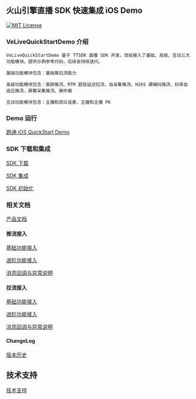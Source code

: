 ## 火山引擎直播 SDK 快速集成 iOS Demo

[![MIT License](https://img.shields.io/badge/license-MIT-green.svg?style=flat)](https://raw.githubusercontent.com/volcengine/VeLiveQuickStartDemo/blob/master/iOS/LICENSE)

### VeLiveQuickStartDemo 介绍

    VeLiveQuickStartDemo 基于 TTSDK 直播 SDK 开发，目前接入了基础、高级、互动三大功能模块。提供示例参考代码，后续会持续迭代。
    
    基础功能模块包含：基础推拉流能力
    
    高级功能模块包含：美颜推流、RTM 超低延迟拉流、自采集推流、H265 硬编码推流、码率自适应推流、屏幕采集推流、画中画
    
    互动功能模块包含：主播和观众连麦、主播和主播 PK

### Demo 运行

[跑通 iOS QuickStart Demo](https://www.volcengine.com/docs/6469/129230)

### SDK 下载和集成

[SDK 下载](https://www.volcengine.com/docs/6469/81447)

[SDK 集成](https://www.volcengine.com/docs/6469/82185)

[SDK 初始化](https://www.volcengine.com/docs/6469/119125)

### 相关文档

[产品文档](https://www.volcengine.com/docs/6469/76298)

#### 推流接入

[基础功能接入](https://www.volcengine.com/docs/6469/97270)

[进阶功能接入](https://www.volcengine.com/docs/6469/97271)

[消息回调与异常说明](https://www.volcengine.com/docs/6469/97272)

#### 拉流接入

[基础功能接入](https://www.volcengine.com/docs/6469/97858)

[进阶功能接入](https://www.volcengine.com/docs/6469/97857)

[消息回调与异常说明](https://www.volcengine.com/docs/6469/97859)

#### ChangeLog

[版本历史](https://www.volcengine.com/docs/6469/124692)

## 技术支持

[技术支持](https://www.volcengine.com/contact/product)
